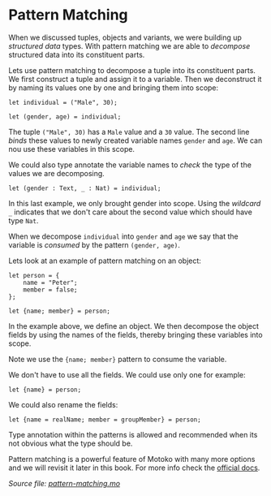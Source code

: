 # Pattern Matching

When we discussed tuples, objects and variants, we were building up *structured data* types. With pattern matching we are able to *decompose* structured data into its constituent parts. 

Lets use pattern matching to decompose a tuple into its constituent parts. We first construct a tuple and assign it to a variable. Then we deconstruct it by naming its values one by one and bringing them into scope:

```motoko
let individual = ("Male", 30);

let (gender, age) = individual;
```

The tuple `("Male", 30)` has a `Male` value and a `30` value. The second line *binds* these values to newly created variable names `gender` and `age`. We can nou use these variables in this scope. 

We could also type annotate the variable names to *check* the type of the values we are decomposing. 

```motoko
let (gender : Text, _ : Nat) = individual;
```

In this last example, we only brought gender into scope. Using the *wildcard* `_` indicates that we don't care about the second value which should have type `Nat`.

When we decompose `individual` into `gender` and `age` we say that the variable is *consumed* by the pattern `(gender, age)`.

Lets look at an example of pattern matching on an object:

```motoko
let person = {
    name = "Peter";
    member = false;
};

let {name; member} = person;
```

In the example above, we define an object. We then decompose the object fields by using the names of the fields, thereby bringing these variables into scope. 

Note we use the `{name; member}` pattern to consume the variable.

We don't have to use all the fields. We could use only one for example:

```motoko
let {name} = person;
```

We could also rename the fields:

```motoko
let {name = realName; member = groupMember} = person;
```

Type annotation within the patterns is allowed and recommended when its not obvious what the type should be. 

Pattern matching is a powerful feature of Motoko with many more options and we will revisit it later in this book. For more info check the [official docs](https://internetcomputer.org/docs/current/developer-docs/build/cdks/motoko-dfinity/pattern-matching).

*Source file: [pattern-matching.mo](pattern-matching.mo)*